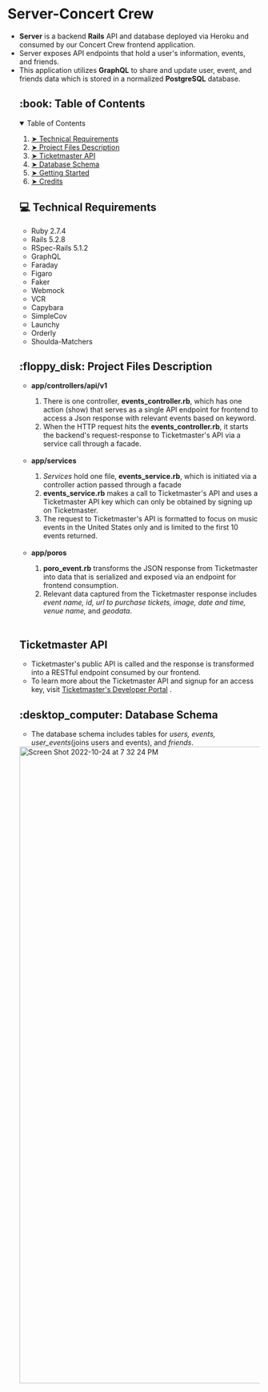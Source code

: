 # Server-Concert Crew

<ul>
<li><b>Server</b> is a backend <b>Rails</b> API and database deployed via Heroku and consumed by our Concert Crew frontend application.</li>

<li>Server exposes API endpoints that hold a user's information, events, and friends.</li>
 
<li>This application utilizes <b>GraphQL</b> to share and update user, event, and friends data which is stored in a normalized <b>PostgreSQL</b> database.</li>

<!-- TABLE OF CONTENTS -->
<h2 id="table-of-contents"> :book: Table of Contents</h2>

<details open="open">
  <summary>Table of Contents</summary>
  <ol>
    <li><a href="#techical-requirements"> ➤ Technical Requirements</a></li>
    <li><a href="#project-files-description"> ➤ Project Files Description</a></li>
    <li><a href="#tm-api"> ➤ Ticketmaster API</a></li>
    <li><a href="#db-schema"> ➤ Database Schema</a></li>
    <li><a href="#getting-started"> ➤ Getting Started</a></li>
    <li><a href="#credits"> ➤ Credits</a></li>
  </ol>
</details>

<!-- TECHNICAL REQUIREMENTS -->
<h2 id="techical-requirements"> 💻 Technical Requirements</h2>
<ul>
  <li>Ruby 2.7.4</li>
  <li>Rails 5.2.8</li>
  <li>RSpec-Rails 5.1.2</li>
  <li>GraphQL</li>
  <li>Faraday</li>
  <li>Figaro</li>
  <li>Faker</li>
  <li>Webmock</li>
  <li>VCR</li>
  <li>Capybara</li>
  <li>SimpleCov</li>
  <li>Launchy</li>
  <li>Orderly</li>
  <li>Shoulda-Matchers</li>
  </ul>
  
<!-- PROJECT FILES DESCRIPTION -->
<h2 id="project-files-description"> :floppy_disk: Project Files Description</h2>
<ul>
  <li><b>app/controllers/api/v1</li></b>
   <ol>
  <li>There is one controller, <b>events_controller.rb</b>, which has one action (show) that serves as a single API endpoint for frontend to access a Json response with relevant events based on keyword.</li>
   <li>When the HTTP request hits the <b>events_controller.rb</b>, it starts the backend's request-response to Ticketmaster's API via a service call through a facade.</li></ol><br>
  <li><b>app/services</li></b>
   <ol>
  <li><i>Services</i> hold one file, <b>events_service.rb</b>, which is initiated via a controller action passed through a facade</li>
  <li><b>events_service.rb</b> makes a call to Ticketmaster's API and uses a Ticketmaster API key which can only be obtained by signing up on Ticketmaster.</li>
   <li>The request to Ticketmaster's API is formatted to focus on music events in the United States only and is limited to the first 10 events returned.</li></ol><br>
 <li><b>app/poros</li></b>
   <ol>
   <li><b>poro_event.rb</b> transforms the JSON response from Ticketmaster into data that is serialized and exposed via an endpoint for frontend consumption.</li>
<li>Relevant data captured from the Ticketmaster response includes <i>event name, id, url to purchase tickets, image, date and time, venue name,</i> and <i>geodata</i>.</li></ol><br></ul>
  
<!-- TICKETMASTER API -->
<h2 id="tm-api"> Ticketmaster API</h2>
<ul>
<li>Ticketmaster's public API is called and the response is transformed into a RESTful endpoint consumed by our frontend.</li>
<li>To learn more about the Ticketmaster API and signup for an access key, visit <a href='https://developer.ticketmaster.com/products-and-docs/apis/getting-started/'> Ticketmaster's Developer Portal</a> .</li>
</ul>

<!-- DATABASE SCHEMA -->
<h2 id="db-schema"> :desktop_computer: Database Schema</h2>
<ul>
<li>The database schema includes tables for <i>users, events, user_events</i>(joins users and events), and <i>friends</i>.</li>
</ul>


<img width="1272" alt="Screen Shot 2022-10-24 at 7 32 24 PM" src="https://user-images.githubusercontent.com/95776577/197650396-f14452c8-ff99-4e23-983f-abac65410fd6.png">
